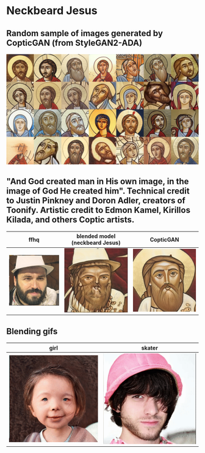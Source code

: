# Neckbeard Jesus
## Random sample of images generated by CopticGAN (from StyleGAN2-ADA)
![](fakes.jpg)
## "And God created man in His own image, in the image of God He created him". Technical credit to Justin Pinkney and Doron Adler, creators of Toonify. Artistic credit to Edmon Kamel, Kirillos Kilada, and others Coptic artists.
| ffhq | blended model (neckbeard Jesus) | CopticGAN |
| ------------------ | -------------------------- | ---------------- |
| ![](neckbeard.png) | ![](neckbeard%20jesus.png) | ![](jesus.png) |
## Blending gifs
| girl | skater |
| ------------- | --------------- |
| ![](girl.gif) | ![](skater.gif) |
